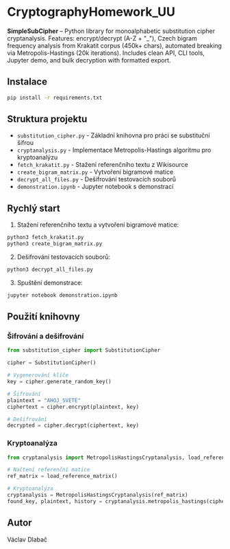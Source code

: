 # CryptographyHomework_UU

**SimpleSubCipher** – Python library for monoalphabetic substitution cipher cryptanalysis. Features: encrypt/decrypt (A-Z + "_"), Czech bigram frequency analysis from Krakatit corpus (450k+ chars), automated breaking via Metropolis-Hastings (20k iterations). Includes clean API, CLI tools, Jupyter demo, and bulk decryption with formatted export.

## Instalace

```bash
pip install -r requirements.txt
```

## Struktura projektu

- `substitution_cipher.py` - Základní knihovna pro práci se substituční šifrou
- `cryptanalysis.py` - Implementace Metropolis-Hastings algoritmu pro kryptoanalýzu
- `fetch_krakatit.py` - Stažení referenčního textu z Wikisource
- `create_bigram_matrix.py` - Vytvoření bigramové matice
- `decrypt_all_files.py` - Dešifrování testovacích souborů
- `demonstration.ipynb` - Jupyter notebook s demonstrací

## Rychlý start

1. Stažení referenčního textu a vytvoření bigramové matice:
```bash
python3 fetch_krakatit.py
python3 create_bigram_matrix.py
```

2. Dešifrování testovacích souborů:
```bash
python3 decrypt_all_files.py
```

3. Spuštění demonstrace:
```bash
jupyter notebook demonstration.ipynb
```

## Použití knihovny

### Šifrování a dešifrování

```python
from substitution_cipher import SubstitutionCipher

cipher = SubstitutionCipher()

# Vygenerování klíče
key = cipher.generate_random_key()

# Šifrování
plaintext = "AHOJ_SVETE"
ciphertext = cipher.encrypt(plaintext, key)

# Dešifrování
decrypted = cipher.decrypt(ciphertext, key)
```

### Kryptoanalýza

```python
from cryptanalysis import MetropolisHastingsCryptanalysis, load_reference_matrix

# Načtení referenční matice
ref_matrix = load_reference_matrix()

# Kryptoanalýza
cryptanalysis = MetropolisHastingsCryptanalysis(ref_matrix)
found_key, plaintext, history = cryptanalysis.metropolis_hastings(ciphertext, iterations=20000)
```

## Autor

Václav Dlabač